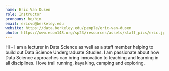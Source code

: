 ```yaml
---
name: Eric Van Dusen
role: Instructor
pronouns: he/him
email: ericvd@berkeley.edu
website: https://data.berkeley.edu/people/eric-van-dusen
photo: https://www.econ148.org/sp23/resources/assets/staff_pics/eric.jpeg
---
```

Hi - I am a lecturer in Data Science as well as a staff member helping to build out Data Science Undergraduate Studies. I am passionate about how Data Science approaches can bring innovation to teaching and learning in all disciplines. I love trail running, kayaking, camping and exploring.
